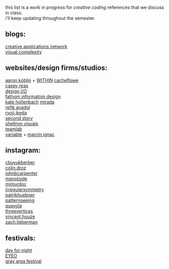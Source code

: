 this list is a work in progress for _creative coding_ references that we discuss in class.  
i'll keep updating throughout the semester.

## blogs:
[creative applications network](http://www.creativeapplications.net)  
[visual complexity](http://www.visualcomplexity.com/vc/)  
  
## websites/design firms/studios:  
[aaron koblin](http://www.aaronkoblin.com/) + [WITHIN](https://www.with.in/)
[cacheflowe](http://cacheflowe.com)  
[casey reas](http://reas.com)  
[design I/O](http://design-io.com)  
[fathom information design](http://fathom.info)  
[kate hollenbach](http://www.katehollenbach.com/)
[mirada](http://mirada.com/pages/work/digital-experiential)  
[refik anadol](http://www.refikanadol.com)  
[ryoji ikeda](http://www.ryojiikeda.com/project/micro_macro/)  
[second story](http://secondstory.com)  
[sheltron visuals](http://nshelton.github.io)  
[teamlab](http://www.teamlab.art)  
[variable](http://variable.io) + [marcin ignac](http://marcinignac.com/projects/cindermedusae/)  
  
## instagram:  
[cbuyukberber](http://www.instagram.com/cbuyukberber/)  
[colin.droz](http://www.instagram.com/colin.droz/)  
[johnbcarpenter](http://www.instagram.com/johnbcarpenter/)  
[manoloide](http://www.instagram.com/manoloide/)  
[mjmurdoc](http://www.instagram.com/mjmurdoc/)  
[irregularsymmetry](http://www.instagram.com/irregularsymmetry/)  
[patrikhuebner](http://www.instagram.com/patrikhuebner/)  
[patternseeing](http://www.instagram.com/patternseeing/)  
[quayola](http://www.instagram.com/quayola/)  
[threevertices](http://www.instagram.com/threevertices/)  
[vincent.houze](http://www.instagram.com/vincent.houze/)  
[zach.lieberman](http://www.instagram.com/zach.lieberman/)  
  
## festivals:  
[day for night](http://dayfornight.io)  
[EYEO](http://eyeofestival.com)  
[gray area festival](http://grayareafestival.io)  
